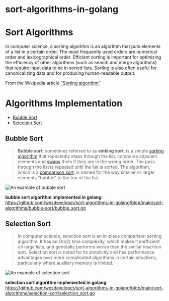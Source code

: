 # sort-algorithms-in-golang

# Sort Algorithms

In computer science, a sorting algorithm is an algorithm that puts elements of a list in a certain order. The most frequently used orders are numerical order and lexicographical order. Efficient sorting is important for optimizing the efficiency of other algorithms (such as search and merge algorithms) that require input data to be in sorted lists. Sorting is also often useful for canonicalizing data and for producing human-readable output.

From the Wikipedia article <a href="https://en.wikipedia.org/wiki/Sorting_algorithm">"Sorting algorithm"</a>

# Algorithms Implementation 

 * [Bubble Sort](#bubble-sort)
 * [Selection Sort](#selection-sort)

## **Bubble Sort**

> **Bubble sort**, sometimes referred to as **sinking sort**, is a simple [sorting
> algorithm](https://en.wikipedia.org/wiki/Sorting_algorithm "Sorting
> algorithm") that repeatedly steps through the list, compares adjacent
> elements and
> [swaps](https://en.wikipedia.org/wiki/Swap_(computer_science) "Swap
> (computer science)") them if they are in the wrong order. The pass
> through the list is repeated until the list is sorted. The algorithm,
> which is a [comparison
> sort](https://en.wikipedia.org/wiki/Comparison_sort "Comparison
> sort"), is named for the way smaller or larger elements "bubble" to
> the top of the list.

![An example of bubble sort](https://www.codesdope.com/staticroot/images/algorithm/bubble_sort.gif)

**bubble sort algorithm implemented in golang**: https://github.com/wesdeveloper/sort-algorithms-in-golang/blob/main/sort-algorithms/bubble-sort/bubble_sort.go

## **Selection Sort**

> In computer science, selection sort is an in-place comparison sorting algorithm. It has an O(n2) time complexity, which makes it inefficient on large lists, and generally performs worse than the similar insertion sort. Selection sort is noted for its simplicity and has performance advantages over more complicated algorithms in certain situations, particularly where auxiliary memory is limited.

![An example of selection sort](https://www.codingconnect.net/wp-content/uploads/2016/09/Selection-Sort.gif)

**selection sort algorithm implemented in golang**: https://github.com/wesdeveloper/sort-algorithms-in-golang/blob/main/sort-algorithms/selection-sort/selection_sort.go

